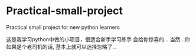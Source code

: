 # Practical-small-project
Practical small project for new python learners

这是我学习python中做的小项目，很适合新手学习练手
会给你惊喜的...
当然...你如果是个老司机的话, 基本上就可以选择忽略了...
